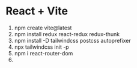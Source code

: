 # React + Vite

1. npm create vite@latest
2. npm install redux react-redux redux-thunk
3. npm install -D tailwindcss postcss autoprefixer	
4. npx tailwindcss init -p
5. npm i react-router-dom
6. 